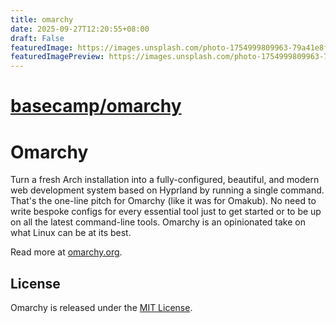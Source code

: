 ```yaml
---
title: omarchy
date: 2025-09-27T12:20:55+08:00
draft: False
featuredImage: https://images.unsplash.com/photo-1754999809963-79a41e8fb648?ixid=M3w0NjAwMjJ8MHwxfHJhbmRvbXx8fHx8fHx8fDE3NTg5NDY4MTN8&ixlib=rb-4.1.0
featuredImagePreview: https://images.unsplash.com/photo-1754999809963-79a41e8fb648?ixid=M3w0NjAwMjJ8MHwxfHJhbmRvbXx8fHx8fHx8fDE3NTg5NDY4MTN8&ixlib=rb-4.1.0
---
```


# [basecamp/omarchy](https://github.com/basecamp/omarchy)

# Omarchy

Turn a fresh Arch installation into a fully-configured, beautiful, and modern web development system based on Hyprland by running a single command. That's the one-line pitch for Omarchy (like it was for Omakub). No need to write bespoke configs for every essential tool just to get started or to be up on all the latest command-line tools. Omarchy is an opinionated take on what Linux can be at its best.

Read more at [omarchy.org](https://omarchy.org).

## License

Omarchy is released under the [MIT License](https://opensource.org/licenses/MIT).


